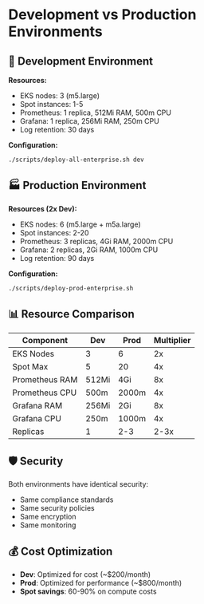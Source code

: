 # Development vs Production Environments

## 🔧 Development Environment
**Resources:**
- EKS nodes: 3 (m5.large)
- Spot instances: 1-5
- Prometheus: 1 replica, 512Mi RAM, 500m CPU
- Grafana: 1 replica, 256Mi RAM, 250m CPU
- Log retention: 30 days

**Configuration:**
```bash
./scripts/deploy-all-enterprise.sh dev
```

## 🏭 Production Environment
**Resources (2x Dev):**
- EKS nodes: 6 (m5.large + m5a.large)
- Spot instances: 2-20
- Prometheus: 3 replicas, 4Gi RAM, 2000m CPU
- Grafana: 2 replicas, 2Gi RAM, 1000m CPU
- Log retention: 90 days

**Configuration:**
```bash
./scripts/deploy-prod-enterprise.sh
```

## 📊 Resource Comparison

| Component | Dev | Prod | Multiplier |
|-----------|-----|------|------------|
| EKS Nodes | 3 | 6 | 2x |
| Spot Max | 5 | 20 | 4x |
| Prometheus RAM | 512Mi | 4Gi | 8x |
| Prometheus CPU | 500m | 2000m | 4x |
| Grafana RAM | 256Mi | 2Gi | 8x |
| Grafana CPU | 250m | 1000m | 4x |
| Replicas | 1 | 2-3 | 2-3x |

## 🛡️ Security
Both environments have identical security:
- Same compliance standards
- Same security policies
- Same encryption
- Same monitoring

## 💰 Cost Optimization
- **Dev**: Optimized for cost (~$200/month)
- **Prod**: Optimized for performance (~$800/month)
- **Spot savings**: 60-90% on compute costs